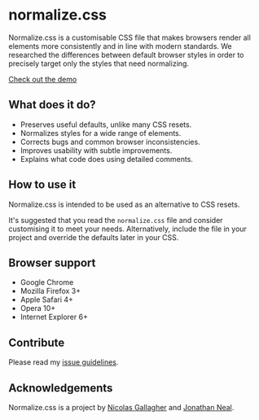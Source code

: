# normalize.css

Normalize.css is a customisable CSS file that makes browsers render all
elements more consistently and in line with modern standards. We researched the
differences between default browser styles in order to precisely target only
the styles that need normalizing.

[Check out the demo](http://necolas.github.com/normalize.css/test.html)

## What does it do?

* Preserves useful defaults, unlike many CSS resets.
* Normalizes styles for a wide range of elements.
* Corrects bugs and common browser inconsistencies.
* Improves usability with subtle improvements.
* Explains what code does using detailed comments.

## How to use it

Normalize.css is intended to be used as an alternative to CSS resets.

It's suggested that you read the `normalize.css` file and consider customising
it to meet your needs. Alternatively, include the file in your project and
override the defaults later in your CSS.

## Browser support

* Google Chrome
* Mozilla Firefox 3+
* Apple Safari 4+
* Opera 10+
* Internet Explorer 6+

## Contribute

Please read my [issue
guidelines](https://github.com/necolas/issue-guidelines).

## Acknowledgements

Normalize.css is a project by [Nicolas Gallagher](http://github.com/necolas)
and [Jonathan Neal](http://github.com/jonathantneal).
